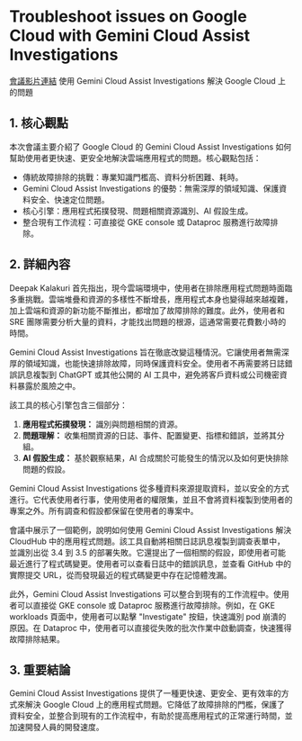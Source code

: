 # Troubleshoot issues on Google Cloud with Gemini Cloud Assist Investigations
[會議影片連結](https://www.youtube.com/watch?v=vK_7jWNDoh8)
使用 Gemini Cloud Assist Investigations 解決 Google Cloud 上的問題

## 1. 核心觀點

本次會議主要介紹了 Google Cloud 的 Gemini Cloud Assist Investigations 如何幫助使用者更快速、更安全地解決雲端應用程式的問題。核心觀點包括：

*   傳統故障排除的挑戰：專業知識門檻高、資料分析困難、耗時。
*   Gemini Cloud Assist Investigations 的優勢：無需深厚的領域知識、保護資料安全、快速定位問題。
*   核心引擎：應用程式拓撲發現、問題相關資源識別、AI 假設生成。
*   整合現有工作流程：可直接從 GKE console 或 Dataproc 服務進行故障排除。

## 2. 詳細內容

Deepak Kalakuri 首先指出，現今雲端環境中，使用者在排除應用程式問題時面臨多重挑戰。雲端堆疊和資源的多樣性不斷增長，應用程式本身也變得越來越複雜，加上雲端和資源的新功能不斷推出，都增加了故障排除的難度。此外，使用者和 SRE 團隊需要分析大量的資料，才能找出問題的根源，這通常需要花費數小時的時間。

Gemini Cloud Assist Investigations 旨在徹底改變這種情況。它讓使用者無需深厚的領域知識，也能快速排除故障，同時保護資料安全。使用者不再需要將日誌錯誤訊息複製到 ChatGPT 或其他公開的 AI 工具中，避免將客戶資料或公司機密資料暴露於風險之中。

該工具的核心引擎包含三個部分：

1.  **應用程式拓撲發現：** 識別與問題相關的資源。
2.  **問題理解：** 收集相關資源的日誌、事件、配置變更、指標和錯誤，並將其分組。
3.  **AI 假設生成：** 基於觀察結果，AI 合成關於可能發生的情況以及如何更快排除問題的假設。

Gemini Cloud Assist Investigations 從多種資料來源提取資料，並以安全的方式進行。它代表使用者行事，使用使用者的權限集，並且不會將資料複製到使用者的專案之外。所有調查和假設都保留在使用者的專案中。

會議中展示了一個範例，說明如何使用 Gemini Cloud Assist Investigations 解決 CloudHub 中的應用程式問題。該工具自動將相關日誌訊息複製到調查表單中，並識別出從 3.4 到 3.5 的部署失敗。它還提出了一個相關的假設，即使用者可能最近進行了程式碼變更。使用者可以查看日誌中的錯誤訊息，並查看 GitHub 中的實際提交 URL，從而發現最近的程式碼變更中存在記憶體洩漏。

此外，Gemini Cloud Assist Investigations 可以整合到現有的工作流程中。使用者可以直接從 GKE console 或 Dataproc 服務進行故障排除。例如，在 GKE workloads 頁面中，使用者可以點擊 "Investigate" 按鈕，快速識別 pod 崩潰的原因。在 Dataproc 中，使用者可以直接從失敗的批次作業中啟動調查，快速獲得故障排除結果。

## 3. 重要結論

Gemini Cloud Assist Investigations 提供了一種更快速、更安全、更有效率的方式來解決 Google Cloud 上的應用程式問題。它降低了故障排除的門檻，保護了資料安全，並整合到現有的工作流程中，有助於提高應用程式的正常運行時間，並加速開發人員的開發速度。

